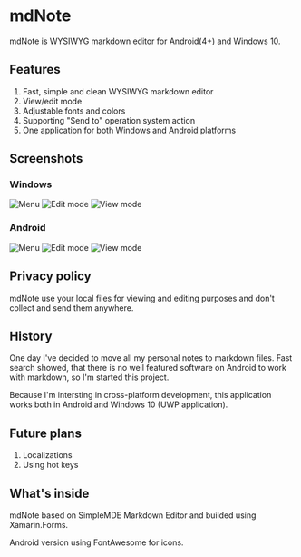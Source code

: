 # mdNote

mdNote is WYSIWYG markdown editor for Android(4+) and Windows 10. 

## Features

1. Fast, simple and clean WYSIWYG markdown editor
2. View/edit mode
3. Adjustable fonts and colors
4. Supporting "Send to" operation system action
5. One application for both Windows and Android platforms

## Screenshots

### Windows

![Menu](uwp/menu.png)
![Edit mode](uwp/editmode.png)
![View mode](uwp/viewmode.png)

### Android

![Menu](android/menu.png)
![Edit mode](android/editmode.png)
![View mode](android/viewmode.png)

## Privacy policy

mdNote use your local files for viewing and editing purposes and don't collect and send them anywhere.

## History

One day I've decided to move all my personal notes to markdown files. Fast search showed, that there is no well featured software on Android to work with markdown, so I'm started this project.

Because I'm intersting in cross-platform development, this application works both in Android and Windows 10 (UWP application).

## Future plans

1. Localizations
2. Using hot keys

## What's inside

mdNote based on SimpleMDE Markdown Editor and builded using Xamarin.Forms.

Android version using FontAwesome for icons.
